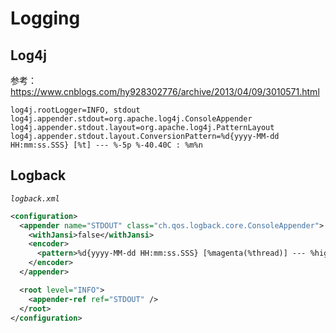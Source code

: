 # Logging

## Log4j

参考：https://www.cnblogs.com/hy928302776/archive/2013/04/09/3010571.html

```properties
log4j.rootLogger=INFO, stdout
log4j.appender.stdout=org.apache.log4j.ConsoleAppender
log4j.appender.stdout.layout=org.apache.log4j.PatternLayout
log4j.appender.stdout.layout.ConversionPattern=%d{yyyy-MM-dd HH:mm:ss.SSS} [%t] --- %-5p %-40.40C : %m%n
```

## Logback

*`logback.xml`*

```xml
<configuration>
  <appender name="STDOUT" class="ch.qos.logback.core.ConsoleAppender">
    <withJansi>false</withJansi>
    <encoder>
      <pattern>%d{yyyy-MM-dd HH:mm:ss.SSS} [%magenta(%thread)] --- %highlight(%-5level) %cyan(%-40.40logger{39}) : %msg%n</pattern>
    </encoder>
  </appender>

  <root level="INFO">
    <appender-ref ref="STDOUT" />
  </root>
</configuration>
```

